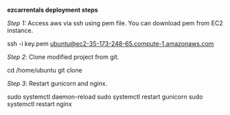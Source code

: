 **ezcarrentals deployment steps**

*Step 1:* Access aws via ssh using pem file.
You can download pem from EC2 instance.

  ssh -i key.pem ubuntu@ec2-35-173-248-65.compute-1.amazonaws.com
  
*Step 2*: Clone modified project from git.

  cd /home/ubuntu
  git clone <project>

*Step 3*: Restart gunicorn and nginx.

  sudo systemctl daemon-reload
  sudo systemctl restart gunicorn
  sudo systemctl restart nginx

        

